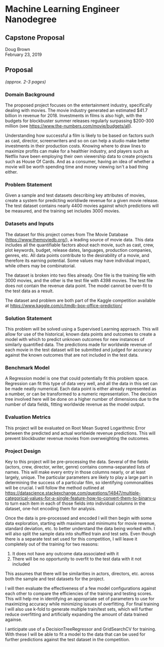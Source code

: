 # Machine Learning Engineer Nanodegree
## Capstone Proposal
Doug Brown  
February 23, 2019

## Proposal
_(approx. 2-3 pages)_

### Domain Background
The proposed project focuses on the entertainment industry, specifically dealing with movies. The movie industry generated an estimated $41.7 billion in revenue for 2018. Investments in films is also high, with the budgets for blockbuster summer releases regularly surpassing $200-300 million (see https://www.the-numbers.com/movie/budgets/all).

Understanding how successful a film is likely to be based on factors such as cast, director, screenwriters and so on can help a studio make better investments in their production costs. Knowing where to draw lines to maximize profits can make for a healthier industry, and players such as Netflix have been employing their own viewership data to create projects such as House Of Cards. And as a consumer, having an idea of whether a movie will be worth spending time and money viewing isn't a bad thing either.

### Problem Statement
Given a sample and test datasets describing key attributes of movies, create a system for predicting worldiwde revenue for a given movie release. The test dataset contains nearly 4400 movies against which predictions will be measured, and the training set includes 3000 movies.

### Datasets and Inputs
The dataset for this project comes from The Movie Database (https://www.themoviedb.org/), a leading source of movie data. This data includes all the quantifiable factors about each movie, such as cast, crew, plot keywords, budget, release dates, languages, production companies, genres, etc. All data points contribute to the desirability of a movie, and therefore its earning potential. Some values may have individual impact, while others may be combinatorial.

The dataset is broken into two files already. One file is the training file with 3000 movies, and the other is the test file with 4398 movies. The test file does not contain the revenue data point. The model cannot be over-fit to the test data as a result.

The dataset and problem are both part of the Kaggle competition available at https://www.kaggle.com/c/tmdb-box-office-prediction/

### Solution Statement
This problem will be solved using a Supervised Learning approach. This will allow for use of the historical, known data points and outcomes to create a model with which to predict unknown outcomes for new instances of similarly quantified data. The predictions made for worldwide revenue of each movie in the test dataset will be submitted and judged for accuracy against the known outcomes that are not included in the test data.

### Benchmark Model
A Regression model is one that could potentially fit this problem space. Regression can fit this type of data very well, and all the data in this set can be made neatly numerical. Each data point is either already represented as a number, or can be transformed to a numeric representation. The decision tree involved here will be done on a higher number of dimensions due to the number of data fields, fitting worldwide revenue as the model output.

### Evaluation Metrics
This project will be evaluated on Root Mean Suqred Logarithmic Error between the predicted and actual worldwide revenue predictions. This will prevent blockbuster revenue movies from overweighting the outcomes.

### Project Design
Key to this project will be pre-processing the data. Several of the fields (actors, crew, director, writer, genre) contains comma-separated lists of names. This will make every entry in those columns nearly, or at least largely, unique. The particular parameters are likely to play a large part in determining the success of a particular film, so identifying commonalities will be crucial. I will follow the method outlined at https://datascience.stackexchange.com/questions/14847/multiple-categorical-values-for-a-single-feature-how-to-convert-them-to-binary-u to turn each item in each of those fields into individual columns in the dataset, one-hot encoding them for analysis.

Once the data is pre-processed and encoded I will then begin with some data exploration, starting with maximum and minimums for movie revenue, standard deviation, etc. to better understand the data being worked with. I will also split the sample data into shuffled train and test sets. Even though there is a separate test set used for this competition, I will leave it completely out of the training for two reasons:

1. It does not have any outcome data associated with it
2. There will be no opportunity to overfit to the test data with it not included

This assumes that there will be similarities in actors, directors, etc. across both the sample and test datasets for the project.

I will then evaluate the effectiveness of a few model configurations against each other to compare the efficiencies of the training and testing scores. This will help me in identifying an appropriate set of parameters to use for maximizing accuracy while minimizing issues of overfitting. For final training I will also use k-fold to generate multiple train/test sets, which will further reduce overfitting and artificially expanding the amount of data trained againse.

I anticipate use of a DecisionTreeRegressor and GridSearchCV for training. With these I will be able to fit a model to the data that can be used for further predictions against the test dataset in the competition.